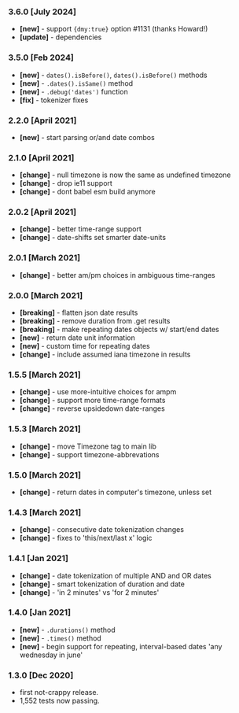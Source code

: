<!-- #### [Unreleased]
- **[breaking]** - return array in .json().dates
-->

### 3.6.0 [July 2024]
- **[new]** - support `{dmy:true}` option #1131 (thanks Howard!)
- **[update]** - dependencies

### 3.5.0 [Feb 2024]

- **[new]** - `dates().isBefore()`, `dates().isBefore()` methods
- **[new]** - `.dates().isSame()` method
- **[new]** - `.debug('dates')` function
- **[fix]** - tokenizer fixes

### 2.2.0 [April 2021]

- **[new]** - start parsing or/and date combos

### 2.1.0 [April 2021]

- **[change]** - null timezone is now the same as undefined timezone
- **[change]** - drop ie11 support
- **[change]** - dont babel esm build anymore

### 2.0.2 [April 2021]

- **[change]** - better time-range support
- **[change]** - date-shifts set smarter date-units

### 2.0.1 [March 2021]

- **[change]** - better am/pm choices in ambiguous time-ranges

### 2.0.0 [March 2021]

- **[breaking]** - flatten json date results
- **[breaking]** - remove duration from .get results
- **[breaking]** - make repeating dates objects w/ start/end dates
- **[new]** - return date unit information
- **[new]** - custom time for repeating dates
- **[change]** - include assumed iana timezone in results

### 1.5.5 [March 2021]

- **[change]** - use more-intuitive choices for ampm
- **[change]** - support more time-range formats
- **[change]** - reverse upsidedown date-ranges

### 1.5.3 [March 2021]

- **[change]** - move Timezone tag to main lib
- **[change]** - support timezone-abbrevations

### 1.5.0 [March 2021]

- **[change]** - return dates in computer's timezone, unless set

### 1.4.3 [March 2021]

- **[change]** - consecutive date tokenization changes
- **[change]** - fixes to 'this/next/last x' logic

### 1.4.1 [Jan 2021]

- **[change]** - date tokenization of multiple AND and OR dates
- **[change]** - smart tokenization of duration and date
- **[change]** - 'in 2 minutes' vs 'for 2 minutes'

### 1.4.0 [Jan 2021]

- **[new]** - `.durations()` method
- **[new]** - `.times()` method
- **[new]** - begin support for repeating, interval-based dates 'any wednesday in june'

### 1.3.0 [Dec 2020]

- first not-crappy release.
- 1,552 tests now passing.
